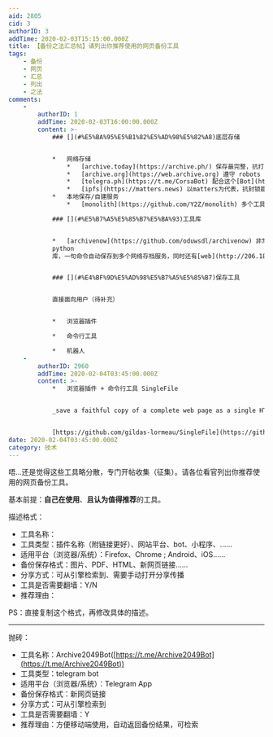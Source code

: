 ```yaml
---
aid: 2805
cid: 3
authorID: 3
addTime: 2020-02-03T15:15:00.000Z
title: 【备份之法汇总帖】请列出你推荐使用的网页备份工具
tags:
    - 备份
    - 网页
    - 汇总
    - 列出
    - 之法
comments:
    -
        authorID: 1
        addTime: 2020-02-03T16:00:00.000Z
        content: >-
            ### [](#%E5%BA%95%E5%B1%82%E5%AD%98%E5%82%A8)底层存储


            *   网络存储
                *   [archive.today](https://archive.ph/) 保存最完整，抗打击能力最强
                *   [archive.org](https://web.archive.org) 遵守 robots 规范，抓取能力有限，无法处理图片懒加载的问题，无法保存微信公号文章图片
                *   [telegra.ph](https://t.me/CorsaBot) 配合这个[Bot](https://t.me/CorsaBot)，够用快捷，只是图片仍然在原服务器，一般情况下问题不大。
                *   [ipfs](https://matters.news) 以matters为代表，抗封锁能力强，但需要人做种（pin），适合热门文章，不适合长期保存。
            *   本地保存/自建服务
                *   [monolith](https://github.com/Y2Z/monolith) 多个工具的底层存储引擎

            ### [](#%E5%B7%A5%E5%85%B7%E5%BA%93)工具库


            *   [archivenow](https://github.com/oduwsdl/archivenow) 非常好用的一个
            python
            库，一句命令自动保存到多个网络存档服务，同时还有[web](http://206.189.252.32:12345/)接口，非常适合做机器人。


            ### [](#%E4%BF%9D%E5%AD%98%E5%B7%A5%E5%85%B7)保存工具


            直接面向用户（待补充）


            *   浏览器插件

            *   命令行工具

            *   机器人
    -
        authorID: 2960
        addTime: 2020-02-04T03:45:00.000Z
        content: >-
            *   浏览器插件 + 命令行工具 SingleFile


            _save a faithful copy of a complete web page as a single HTML file_


            [https://github.com/gildas-lormeau/SingleFile](https://github.com/gildas-lormeau/SingleFile)
date: 2020-02-04T03:45:00.000Z
category: 技术
---
```


唔...还是觉得这些工具略分散，专门开帖收集（征集）。请各位看官列出你推荐使用的网页备份工具。

基本前提：**自己在使用**、**且认为值得推荐**的工具。

描述格式：

*   工具名称：
*   工具类型：插件名称（附链接更好）、网站平台、bot、小程序、......
*   适用平台（浏览器/系统）：Firefox、Chrome ; Android、iOS......
*   备份保存格式：图片、PDF、HTML、新网页链接......
*   分享方式：可从引擎检索到、需要手动打开分享传播
*   工具是否需要翻墙：Y/N
*   推荐理由：

PS：直接复制这个格式，再修改具体的描述。

* * *

抛砖：

*   工具名称：Archive2049Bot([https://t.me/Archive2049Bot](https://t.me/Archive2049Bot))
*   工具类型：telegram bot
*   适用平台（浏览器/系统）：Telegram App
*   备份保存格式：新网页链接
*   分享方式：可从引擎检索到
*   工具是否需要翻墙：Y
*   推荐理由：方便移动端使用，自动返回备份结果，可检索
